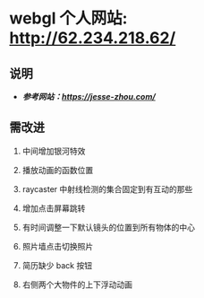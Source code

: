 # webgl 个人网站: http://62.234.218.62/

## 说明

- **_参考网站：https://jesse-zhou.com/_**

## 需改进

1. 中间增加银河特效

2. 播放动画的函数位置

3. raycaster 中射线检测的集合固定到有互动的那些

4. 增加点击屏幕跳转

5. 有时间调整一下默认镜头的位置到所有物体的中心

6. 照片墙点击切换照片

7. 简历缺少 back 按钮

8. 右侧两个大物件的上下浮动动画
